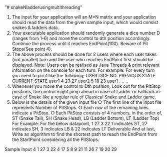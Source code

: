 "# snakeNladderusingmultithreading" 
1. The input for your application will an M*N matrix and your application should read
the data from the given sample input, which would consist snakes & ladders data.
2. Your executable application should randomly generate a dice number D (ranges
from 1-6) and move the control to dth position accordingly. Continue the process
until it reaches EndPoint(100). Beware of Pit Stops(See point 4).
3. The above process should be done for 2 users where each user takes (not parallel)
turn and the user who reaches EndPoint first should be displayed. Note: Users can
be realised as Java Threads & print relevant information on the console for each
turn. For example: For every turn you need to print like the following;
USER DICE NO. PREVIOUS STATE CURRENT STATE
user1 4 23 27
user2 5 18 23
user1 . .. ..
4. Whenever you move the control to Dth position, Look out for the PitStop positions,
the control might jump ahead in case of Ladder or Fallback in-case of Snake like a
regular rule of Classical Snake and Ladder game.
5. Below is the details of the given input file
○ The first line of the input file represents Number of PitStops.
○ Each row of the remaining lines indicate a PitStop.
○ Each PitStop consists of 4 numbers, in the order of,
ST (Snake Tail), SH (Snake Head), LB (Ladder Bottom), LT (Ladder
Top)
For Example: For the below datapoint,
1 27 3 22
1 indicates ST, 27 indicates SH, 3 indicates LB & 22 indicates LT
Deliverable
And at last, Write an algorithm to find the shortest path to reach the EndPoint from the
StartPoint considering all the PitStops.

Sample Input
4
1 27 3 22
4 17 5 8
9 21 11 26
7 19 20 29
